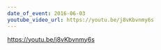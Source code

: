 ```yaml
---
date_of_event: 2016-06-03
youtube_video_url: https://youtu.be/j8vKbvnmy6s
---
```


https://youtu.be/j8vKbvnmy6s

